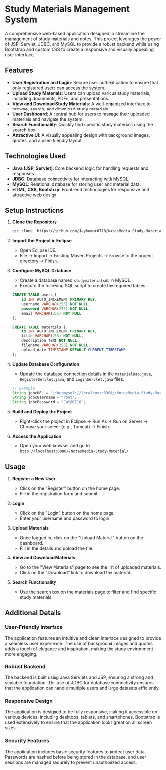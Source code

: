 # Study Materials Management System

A comprehensive web-based application designed to streamline the management of study materials and notes. This project leverages the power of JSP, Servlet, JDBC, and MySQL to provide a robust backend while using Bootstrap and custom CSS to create a responsive and visually appealing user interface.

## Features

- **User Registration and Login**: Secure user authentication to ensure that only registered users can access the system.
- **Upload Study Materials**: Users can upload various study materials, including documents, PDFs, and presentations.
- **View and Download Study Materials**: A well-organized interface to browse, search, and download study materials.
- **User Dashboard**: A central hub for users to manage their uploaded materials and navigate the system.
- **Search Functionality**: Quickly find specific study materials using the search box.
- **Attractive UI**: A visually appealing design with background images, quotes, and a user-friendly layout.

## Technologies Used

- **Java (JSP, Servlet)**: Core backend logic for handling requests and responses.
- **JDBC**: Database connectivity for interacting with MySQL.
- **MySQL**: Relational database for storing user and material data.
- **HTML, CSS, Bootstrap**: Front-end technologies for responsive and attractive web design.


## Setup Instructions

1. **Clone the Repository**
    ```bash
    git clone  https://github.com/Jaykumar0710/NotesMedia-Study-Material.git
    ```

2. **Import the Project in Eclipse**
    - Open Eclipse IDE.
    - File -> Import -> Existing Maven Projects -> Browse to the project directory -> Finish.

3. **Configure MySQL Database**
    - Create a database named `studymaterialsdb` in MySQL.
    - Execute the following SQL script to create the required tables:

    ```sql
    CREATE TABLE users (
        id INT AUTO_INCREMENT PRIMARY KEY,
        username VARCHAR(255) NOT NULL,
        password VARCHAR(255) NOT NULL,
        email VARCHAR(255) NOT NULL
    );

    CREATE TABLE materials (
        id INT AUTO_INCREMENT PRIMARY KEY,
        title VARCHAR(255) NOT NULL,
        description TEXT NOT NULL,
        filename VARCHAR(255) NOT NULL,
        upload_date TIMESTAMP DEFAULT CURRENT_TIMESTAMP
    );
    ```

4. **Update Database Configuration**
    - Update the database connection details in the `MaterialDao.java`, `RegisterServlet.java`, and `LoginServlet.java` files.

    ```java
    // Example
    String jdbcURL = "jdbc:mysql://localhost:3306//NotesMedia-Study-Material";
    String jdbcUsername = "root";
    String jdbcPassword = "JaY@0710";
    ```

5. **Build and Deploy the Project**
    - Right-click the project in Eclipse -> Run As -> Run on Server -> Choose your server (e.g., Tomcat) -> Finish.

6. **Access the Application**
    - Open your web browser and go to `http://localhost:8080//NotesMedia-Study-Material/`

## Usage

1. **Register a New User**
    - Click on the "Register" button on the home page.
    - Fill in the registration form and submit.

2. **Login**
    - Click on the "Login" button on the home page.
    - Enter your username and password to login.

3. **Upload Materials**
    - Once logged in, click on the "Upload Material" button on the dashboard.
    - Fill in the details and upload the file.

4. **View and Download Materials**
    - Go to the "View Materials" page to see the list of uploaded materials.
    - Click on the "Download" link to download the material.

5. **Search Functionality**
    - Use the search box on the materials page to filter and find specific study materials.

## Additional Details

### User-Friendly Interface
The application features an intuitive and clean interface designed to provide a seamless user experience. The use of background images and quotes adds a touch of elegance and inspiration, making the study environment more engaging.

### Robust Backend
The backend is built using Java Servlets and JSP, ensuring a strong and scalable foundation. The use of JDBC for database connectivity ensures that the application can handle multiple users and large datasets efficiently.

### Responsive Design
The application is designed to be fully responsive, making it accessible on various devices, including desktops, tablets, and smartphones. Bootstrap is used extensively to ensure that the application looks great on all screen sizes.

### Security Features
The application includes basic security features to protect user data. Passwords are hashed before being stored in the database, and user sessions are managed securely to prevent unauthorized access.


